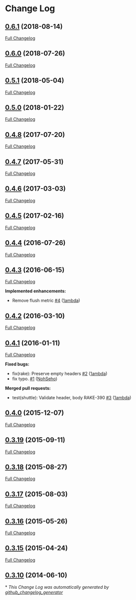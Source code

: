 # Change Log

## [0.6.1](https://github.com/skpdi/rake-android/tree/0.6.1) (2018-08-14)
[Full Changelog](https://github.com/skpdi/rake-android/compare/0.6.0...0.6.1)

## [0.6.0](https://github.com/skpdi/rake-android/tree/0.6.0) (2018-07-26)
[Full Changelog](https://github.com/skpdi/rake-android/compare/0.5.1...0.6.0)

## [0.5.1](https://github.com/skpdi/rake-android/tree/0.5.1) (2018-05-04)
[Full Changelog](https://github.com/skpdi/rake-android/compare/0.5.0...0.5.1)

## [0.5.0](https://github.com/skpdi/rake-android/tree/0.5.0) (2018-01-22)
[Full Changelog](https://github.com/skpdi/rake-android/compare/0.4.8...0.5.0)

## [0.4.8](https://github.com/skpdi/rake-android/tree/0.4.8) (2017-07-20)
[Full Changelog](https://github.com/skpdi/rake-android/compare/0.4.7...0.4.8)

## [0.4.7](https://github.com/skpdi/rake-android/tree/0.4.7) (2017-05-31)
[Full Changelog](https://github.com/skpdi/rake-android/compare/0.4.6...0.4.7)

## [0.4.6](https://github.com/skpdi/rake-android/tree/0.4.6) (2017-03-03)
[Full Changelog](https://github.com/skpdi/rake-android/compare/0.4.5...0.4.6)

## [0.4.5](https://github.com/skpdi/rake-android/tree/0.4.5) (2017-02-16)
[Full Changelog](https://github.com/skpdi/rake-android/compare/0.4.4...0.4.5)

## [0.4.4](https://github.com/skpdi/rake-android/tree/0.4.4) (2016-07-26)
[Full Changelog](https://github.com/skpdi/rake-android/compare/0.4.3...0.4.4)

## [0.4.3](https://github.com/skpdi/rake-android/tree/0.4.3) (2016-06-15)
[Full Changelog](https://github.com/skpdi/rake-android/compare/0.4.2...0.4.3)

**Implemented enhancements:**

- Remove flush metric [\#4](https://github.com/skpdi/rake-android/pull/4) ([1ambda](https://github.com/1ambda))

## [0.4.2](https://github.com/skpdi/rake-android/tree/0.4.2) (2016-03-10)
[Full Changelog](https://github.com/skpdi/rake-android/compare/0.4.1...0.4.2)

## [0.4.1](https://github.com/skpdi/rake-android/tree/0.4.1) (2016-01-11)
[Full Changelog](https://github.com/skpdi/rake-android/compare/0.4.0...0.4.1)

**Fixed bugs:**

- fix\(rake\): Preserve empty headers [\#2](https://github.com/skpdi/rake-android/pull/2) ([1ambda](https://github.com/1ambda))
- fix typo. [\#1](https://github.com/skpdi/rake-android/pull/1) ([NohSeho](https://github.com/NohSeho))

**Merged pull requests:**

- test\(shuttle\): Validate header, body RAKE-390 [\#3](https://github.com/skpdi/rake-android/pull/3) ([1ambda](https://github.com/1ambda))

## [0.4.0](https://github.com/skpdi/rake-android/tree/0.4.0) (2015-12-07)
[Full Changelog](https://github.com/skpdi/rake-android/compare/0.3.19...0.4.0)

## [0.3.19](https://github.com/skpdi/rake-android/tree/0.3.19) (2015-09-11)
[Full Changelog](https://github.com/skpdi/rake-android/compare/0.3.18...0.3.19)

## [0.3.18](https://github.com/skpdi/rake-android/tree/0.3.18) (2015-08-27)
[Full Changelog](https://github.com/skpdi/rake-android/compare/0.3.17...0.3.18)

## [0.3.17](https://github.com/skpdi/rake-android/tree/0.3.17) (2015-08-03)
[Full Changelog](https://github.com/skpdi/rake-android/compare/0.3.16...0.3.17)

## [0.3.16](https://github.com/skpdi/rake-android/tree/0.3.16) (2015-05-26)
[Full Changelog](https://github.com/skpdi/rake-android/compare/0.3.15...0.3.16)

## [0.3.15](https://github.com/skpdi/rake-android/tree/0.3.15) (2015-04-24)
[Full Changelog](https://github.com/skpdi/rake-android/compare/0.3.10...0.3.15)

## [0.3.10](https://github.com/skpdi/rake-android/tree/0.3.10) (2014-06-10)


\* *This Change Log was automatically generated by [github_changelog_generator](https://github.com/skywinder/Github-Changelog-Generator)*
